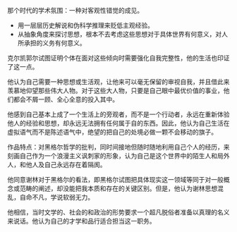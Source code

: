 那个时代的学术氛围：一种对客观性错觉的成见。
+ 用一层层历史解说和伪科学推理来贬低主观经验。
+ 从抽象角度来探讨思想，根本不去考虑这些思想对于具体世界有何意义，对人所承担的义务有何意义。

克尔凯郭尔试图证明个体在面对这些倾向时需要强化自我完整性，他的生活也印证了这一点。

他认为自己需要一种思想或生活观，让他来可以毫无保留的审视自我，并且借此来羡慕地仰望那些伟大人物。对于这些大人物，只要是自己眼中最优价值的事业，他们都会不屑一顾、全心全意的投入其中。

他感到自己基本上成了一个生活上的旁观者，而不是一个行动者，永远在重新体验他人的经验和思想，却永远无法拥有任何属于自的东西。因此，他认为自己生活在虚拟语气而不是陈述语气中，绝望的把自己的处境必做一颗不会移动的旗子。

作品特点：对黑格尔哲学的批判，同时间接地但随时随地利用自己个人的经历，来刻画自己作为一个浪漫主义讽刺家的形象，认为自己是这个世界中的陌生人和局外人，和他人及自己永远存在着隔阂。

他同意谢林对于黑格尔的看法，即黑格尔试图把具体现实这一领域等同于对一般概念或范畴的阐述，却没能把我本质和存在的关键区别。但是，他认为谢林思想混乱，自命不凡，学说软弱无力。

他相信，当时文学的、社会的和政治的形势要求一个超凡脱俗者准备以真理的名义来说话。他认为自己的才学和品行适合担当这一职务。

